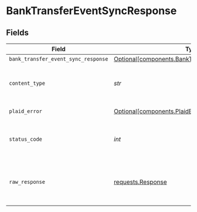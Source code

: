 # BankTransferEventSyncResponse


## Fields

| Field                                                                                                          | Type                                                                                                           | Required                                                                                                       | Description                                                                                                    |
| -------------------------------------------------------------------------------------------------------------- | -------------------------------------------------------------------------------------------------------------- | -------------------------------------------------------------------------------------------------------------- | -------------------------------------------------------------------------------------------------------------- |
| `bank_transfer_event_sync_response`                                                                            | [Optional[components.BankTransferEventSyncResponse]](../../models/components/banktransfereventsyncresponse.md) | :heavy_minus_sign:                                                                                             | OK                                                                                                             |
| `content_type`                                                                                                 | *str*                                                                                                          | :heavy_check_mark:                                                                                             | HTTP response content type for this operation                                                                  |
| `plaid_error`                                                                                                  | [Optional[components.PlaidError]](../../models/components/plaiderror.md)                                       | :heavy_minus_sign:                                                                                             | Error response                                                                                                 |
| `status_code`                                                                                                  | *int*                                                                                                          | :heavy_check_mark:                                                                                             | HTTP response status code for this operation                                                                   |
| `raw_response`                                                                                                 | [requests.Response](https://requests.readthedocs.io/en/latest/api/#requests.Response)                          | :heavy_check_mark:                                                                                             | Raw HTTP response; suitable for custom response parsing                                                        |